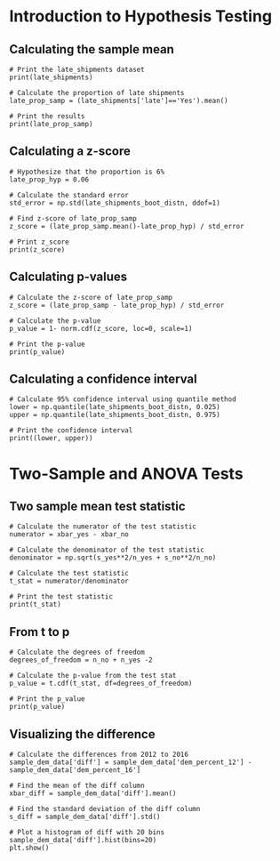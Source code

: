 # Introduction to Hypothesis Testing
## Calculating the sample mean
~~~
# Print the late_shipments dataset
print(late_shipments)

# Calculate the proportion of late shipments
late_prop_samp = (late_shipments['late']=='Yes').mean()

# Print the results
print(late_prop_samp)
~~~
## Calculating a z-score

~~~
# Hypothesize that the proportion is 6%
late_prop_hyp = 0.06

# Calculate the standard error
std_error = np.std(late_shipments_boot_distn, ddof=1)

# Find z-score of late_prop_samp
z_score = (late_prop_samp.mean()-late_prop_hyp) / std_error

# Print z_score
print(z_score)
~~~
## Calculating p-values
~~~
# Calculate the z-score of late_prop_samp
z_score = (late_prop_samp - late_prop_hyp) / std_error

# Calculate the p-value
p_value = 1- norm.cdf(z_score, loc=0, scale=1)
                 
# Print the p-value
print(p_value) 
~~~
## Calculating a confidence interval
~~~
# Calculate 95% confidence interval using quantile method
lower = np.quantile(late_shipments_boot_distn, 0.025)
upper = np.quantile(late_shipments_boot_distn, 0.975)

# Print the confidence interval
print((lower, upper))
~~~
# Two-Sample and ANOVA Tests
## Two sample mean test statistic
~~~
# Calculate the numerator of the test statistic
numerator = xbar_yes - xbar_no

# Calculate the denominator of the test statistic
denominator = np.sqrt(s_yes**2/n_yes + s_no**2/n_no)

# Calculate the test statistic
t_stat = numerator/denominator

# Print the test statistic
print(t_stat)
~~~
## From t to p
~~~
# Calculate the degrees of freedom
degrees_of_freedom = n_no + n_yes -2

# Calculate the p-value from the test stat
p_value = t.cdf(t_stat, df=degrees_of_freedom)

# Print the p_value
print(p_value)
~~~
## Visualizing the difference
~~~
# Calculate the differences from 2012 to 2016
sample_dem_data['diff'] = sample_dem_data['dem_percent_12'] - sample_dem_data['dem_percent_16']

# Find the mean of the diff column
xbar_diff = sample_dem_data['diff'].mean()

# Find the standard deviation of the diff column
s_diff = sample_dem_data['diff'].std()

# Plot a histogram of diff with 20 bins
sample_dem_data['diff'].hist(bins=20)
plt.show()
~~~
